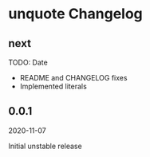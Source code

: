 # unquote Changelog

## next

TODO: Date

* README and CHANGELOG fixes
* Implemented literals

## 0.0.1

2020-11-07

Initial unstable release
